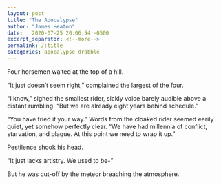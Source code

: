 ```yaml
---
layout: post
title: "The Apocalypse"
author: "James Heaton"
date:   2020-07-25 20:06:54 -0500
excerpt_separator: <!--more-->
permalink: /:title
categories: apocalypse drabble
---
```


Four horsemen waited at the top of a hill.

“It just doesn’t seem right,” complained the largest of the four.<!--more-->

“I know,” sighed the smallest rider, sickly voice barely audible above a distant rumbling. “But we are already eight years behind schedule.”

“You have tried it your way.” Words from the cloaked rider seemed eerily quiet, yet somehow perfectly clear. “We have had millennia of conflict, starvation, and plague. At this point we need to wrap it up.”

Pestilence shook his head.

“It just lacks artistry. We used to be-”

But he was cut-off by the meteor breaching the atmosphere.


